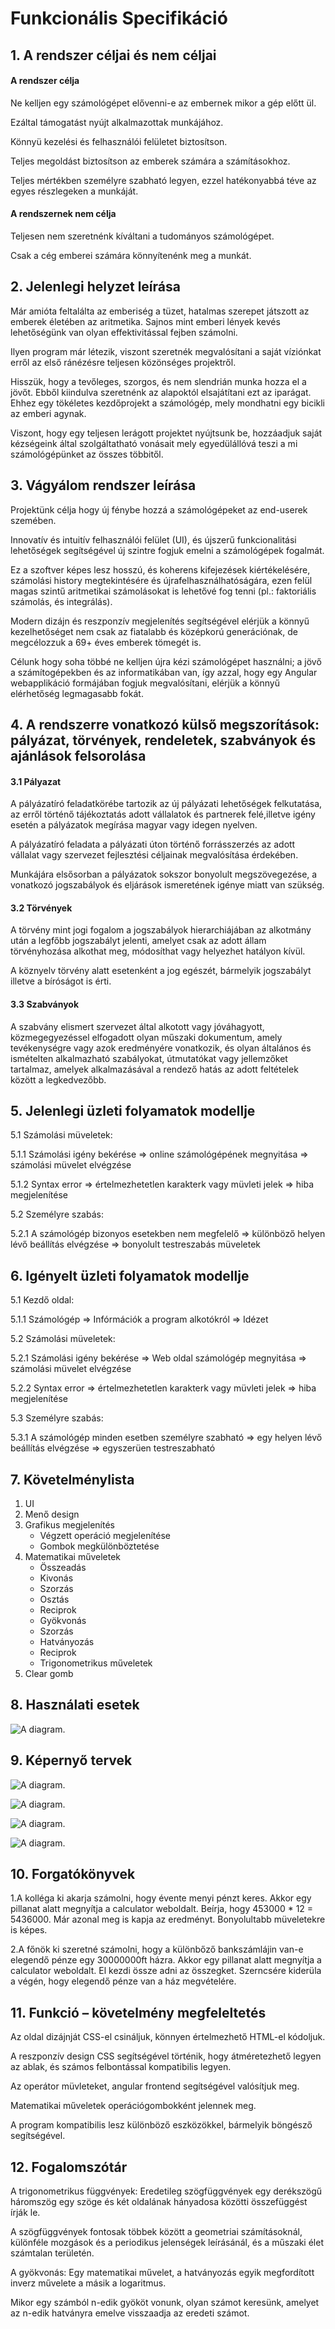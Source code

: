 Funkcionális Specifikáció
=========================

## 1. A rendszer céljai és nem céljai

#### A rendszer célja
Ne kelljen egy számológépet elővenni-e az embernek mikor a gép előtt ül.

Ezáltal támogatást nyújt alkalmazottak munkájához.

Könnyü kezelési és felhasználói felületet biztosítson.

Teljes megoldást biztosítson az emberek számára a számításokhoz.

Teljes mértékben személyre szabható legyen, ezzel hatékonyabbá téve az egyes részlegeken a munkáját.

#### A rendszernek nem célja
Teljesen nem szeretnénk kíváltani a tudományos számológépet.

Csak a cég emberei számára könnyítenénk meg a munkát.

## 2. Jelenlegi helyzet leírása
Már amióta feltalálta az emberiség a tüzet, hatalmas szerepet játszott az emberek életében az aritmetika.
Sajnos mint emberi lények kevés lehetőségünk van olyan effektivitással fejben számolni.

Ilyen program már létezik, viszont szeretnék megvalósítani a saját víziónkat erről az első ránézésre teljesen közönséges projektről.

Hisszük, hogy a tevőleges, szorgos, és nem slendrián munka hozza el a jövőt. Ebből kiindulva szeretnénk az alapoktól elsajátítani ezt az iparágat. 
Ehhez egy tökéletes kezdőprojekt a számológép, mely mondhatni egy bicikli az emberi agynak.

Viszont, hogy egy teljesen lerágott projektet nyújtsunk be, hozzáadjuk saját kézségeink által szolgáltatható vonásait mely egyedülállóvá teszi a mi számológépünket az összes többitől.

## 3. Vágyálom rendszer leírása

Projektünk célja hogy új fénybe hozzá a számológépeket az end-userek szemében.

Innovatív és intuitív felhasználói felület (UI), és újszerű funkcionalitási lehetőségek segítségével új szintre fogjuk emelni a számológépek fogalmát.

Ez a szoftver képes lesz hosszú, és koherens kifejezések kiértékelésére, számolási history megtekintésére és újrafelhasználhatóságára, ezen felül magas szintű aritmetikai számolásokat is lehetővé fog tenni (pl.: faktoriális számolás, és integrálás).

Modern dizájn és reszponzív megjelenítés segítségével elérjük a könnyű kezelhetőséget nem csak az fiatalabb és középkorú generációnak, de megcélozzuk a 69+ éves emberek tömegét is.

Célunk hogy soha többé ne kelljen újra kézi számológépet használni; a jövő a számítogépekben és az informatikában van, így azzal, hogy egy Angular webapplikáció formájában fogjuk megvalósítani, elérjük a könnyű elérhetőség legmagasabb fokát.

## 4. A rendszerre vonatkozó külső megszorítások: pályázat, törvények, rendeletek, szabványok és ajánlások felsorolása
#### 3.1 Pályazat

A pályázatíró feladatkörébe tartozik az új pályázati lehetőségek felkutatása,
az erről történő tájékoztatás adott vállalatok és partnerek felé,illetve igény esetén a pályázatok megírása magyar vagy idegen nyelven. 

A pályázatíró feladata a pályázati úton történő forrásszerzés az adott vállalat vagy szervezet fejlesztési céljainak megvalósítása érdekében.

Munkájára elsősorban a pályázatok sokszor bonyolult megszövegezése, a vonatkozó jogszabályok és eljárások ismeretének igénye miatt van szükség.

#### 3.2 Törvények

A törvény mint jogi fogalom a jogszabályok hierarchiájában az alkotmány után a legfőbb jogszabályt jelenti, amelyet csak az adott állam törvényhozása alkothat meg, módosíthat vagy helyezhet hatályon kívül.

A köznyelv törvény alatt esetenként a jog egészét, bármelyik jogszabályt illetve a bíróságot is érti.

#### 3.3 Szabványok

A szabvány elismert szervezet által alkotott vagy jóváhagyott, közmegegyezéssel elfogadott olyan műszaki dokumentum, amely tevékenységre vagy azok eredményére vonatkozik, és olyan általános és ismételten alkalmazható szabályokat, útmutatókat vagy jellemzőket tartalmaz, amelyek alkalmazásával a rendező hatás az adott feltételek között a legkedvezőbb.

## 5. Jelenlegi üzleti folyamatok modellje

5.1 Számolási müveletek: 

5.1.1 Számolási igény bekérése => online számológépének megnyitása => számolási müvelet elvégzése

5.1.2 Syntax error => értelmezhetetlen karakterk vagy müvleti jelek => hiba megjelenítése 

5.2 Személyre szabás:
 
5.2.1 A számológép bizonyos esetekben nem megfelelő => különböző helyen lévő beállítás elvégzése => bonyolult testreszabás müveletek

## 6. Igényelt üzleti folyamatok modellje

5.1 Kezdő oldal:

5.1.1 Számológép => Infórmációk a program alkotókról => Idézet

5.2 Számolási müveletek: 

5.2.1 Számolási igény bekérése => Web oldal számológép megnyitása => számolási müvelet elvégzése

5.2.2 Syntax error => értelmezhetetlen karakterk vagy müvleti jelek => hiba megjelenítése 

5.3 Személyre szabás:
 
5.3.1 A számológép minden esetben személyre szabható => egy helyen lévő beállítás elvégzése => egyszerüen testreszabható

## 7. Követelménylista
1. UI
2. Menő design
3. Grafikus megjelenítés
    - Végzett operáció megjelenítése
    - Gombok megkülönböztetése
4. Matematikai műveletek
    - Összeadás
    - Kivonás
    - Szorzás
    - Osztás
    - Reciprok
    - Gyökvonás
    - Szorzás
    - Hatványozás
    - Reciprok
    - Trigonometrikus műveletek
5. Clear gomb

## 8. Használati esetek
![A diagram.](./images/images.png)

## 9. Képernyő tervek

![A diagram.](./images/kép1.png)

![A diagram.](./images/kép2.png)

![A diagram.](./images/kép3.png)

![A diagram.](./images/kép4.png)

## 10. Forgatókönyvek

1.A kolléga ki akarja számolni, hogy évente menyi pénzt keres.
Akkor egy pillanat alatt megnyítja a calculator weboldalt.
Beírja, hogy 453000 * 12 = 5436000.
Már azonal meg is kapja az eredményt.
Bonyolultabb müveletekre is képes. 

2.A főnök ki szeretné számolni, hogy a különbőző bankszámlájin van-e elegendő pénze egy 30000000ft házra.
Akkor egy pillanat alatt megnyítja a calculator weboldalt.
El kezdi össze adni az összegket.
Szerncsére kiderüla a végén, hogy elegendő pénze van a ház megvételére.


## 11. Funkció – követelmény megfeleltetés
 Az oldal dizájnját  CSS-el csináljuk, könnyen értelmezhető HTML-el kódoljuk.
 
A reszponzív design CSS segítségével történik, hogy átméretezhető legyen az ablak, és számos felbontással kompatibilis legyen.

Az operátor müvleteket, angular frontend  segítségével valósítjuk meg.

Matematikai műveletek operációgombokként jelennek meg.

A program kompatibilis lesz különböző eszközökkel, bármelyik böngésző segítségével.

## 12. Fogalomszótár

A trigonometrikus függvények:
Eredetileg szögfüggvények egy derékszögű háromszög egy szöge és két oldalának hányadosa közötti összefüggést írják le.

A szögfüggvények fontosak többek között a geometriai számításoknál, különféle mozgások és a periodikus jelenségek leírásánál, és a műszaki élet számtalan területén.

A gyökvonás:
Egy matematikai művelet, a hatványozás egyik megfordított inverz művelete a másik a logaritmus.

Mikor egy számból n-edik gyököt vonunk, olyan számot keresünk, amelyet az n-edik hatványra emelve visszaadja az eredeti számot.

